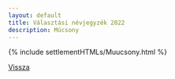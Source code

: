```yaml
---
layout: default
title: Választási névjegyzék 2022
description: Múcsony
---
```


{% include settlementHTMLs/Muucsony.html %}

[Vissza](./)